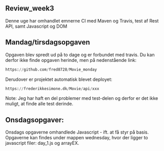 ## Review_week3

Denne uge har omhandlet emnerne CI med Maven og Travis, test af Rest API, samt Javascript og DOM

## Mandag/tirsdagsopgaven

Opgaven blev spredt ud på to dage og er forbundet med travis. 
Du kan derfor ikke finde opgaven herinde, men på nedenstående link:

```python
https://github.com/fred8728/Movie_monday
```
Derudover er projektet automatisk blevet deployet:

```python
https://frederikkesimone.dk/Movie/api/xxx
```

Note: Jeg har haft en del problemer med test-delen og derfor er det ikke muligt, at finde alle test derinde.

## Onsdagsopgaver:

Onsdags opgaverne omhandlede Javascript - ift. at få styr på basis. 
Opgaverne kan findes under mappen wednesday, hvor der ligger to javascript filer: day_1.js og arrayEX.
